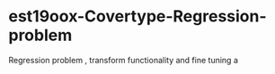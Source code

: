 # est19oox-Covertype-Regression-problem
Regression problem , transform functionality and fine tuning
a
